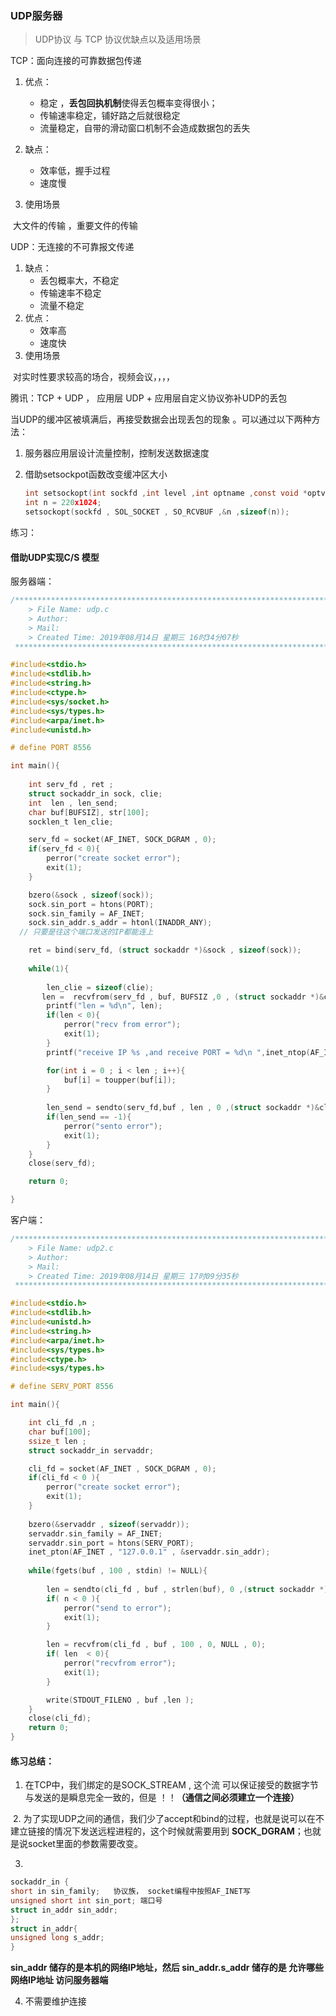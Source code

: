 ### UDP服务器

> UDP协议 与 TCP 协议优缺点以及适用场景 

TCP：面向连接的可靠数据包传递

1. 优点： 
   - 稳定 ，**丢包回执机制**使得丢包概率变得很小； 
   - 传输速率稳定，铺好路之后就很稳定
   - 流量稳定，自带的滑动窗口机制不会造成数据包的丢失



2. 缺点：
   - 效率低，握手过程
   - 速度慢
3. 使用场景

​        大文件的传输 ，重要文件的传输

UDP：无连接的不可靠报文传递 

1. 缺点：
   - 丢包概率大，不稳定
   - 传输速率不稳定
   - 流量不稳定
2. 优点：
   - 效率高
   - 速度快
3. 使用场景 

​      对实时性要求较高的场合，视频会议，，，，

腾讯：TCP + UDP ， 应用层 UDP + 应用层自定义协议弥补UDP的丢包

当UDP的缓冲区被填满后，再接受数据会出现丢包的现象 。可以通过以下两种方法：

1. 服务器应用层设计流量控制，控制发送数据速度

2. 借助setsockpot函数改变缓冲区大小

   ```c
   int setsockopt(int sockfd ,int level ,int optname ,const void *optval , socklen_t optlen);
   int n = 220x1024;
   setsockopt(sockfd , SOL_SOCKET , SO_RCVBUF ,&n ,sizeof(n));
   ```



练习：

#### 借助UDP实现C/S 模型

服务器端：

```c
/*************************************************************************
	> File Name: udp.c
	> Author: 
	> Mail: 
	> Created Time: 2019年08月14日 星期三 16时34分07秒
 ************************************************************************/

#include<stdio.h>
#include<stdlib.h>
#include<string.h>
#include<ctype.h>
#include<sys/socket.h>
#include<sys/types.h>
#include<arpa/inet.h>
#include<unistd.h>

# define PORT 8556

int main(){
   
    int serv_fd , ret ;
    struct sockaddr_in sock, clie;
    int  len , len_send;
    char buf[BUFSIZ], str[100];
    socklen_t len_clie;

    serv_fd = socket(AF_INET, SOCK_DGRAM , 0);
    if(serv_fd < 0){
        perror("create socket error");
        exit(1);
    }

    bzero(&sock , sizeof(sock));
    sock.sin_port = htons(PORT);
    sock.sin_family = AF_INET;
    sock.sin_addr.s_addr = htonl(INADDR_ANY); 
  // 只要是往这个端口发送的IP都能连上

    ret = bind(serv_fd, (struct sockaddr *)&sock , sizeof(sock));
     
    while(1){
        
        len_clie = sizeof(clie);
       len =  recvfrom(serv_fd , buf, BUFSIZ ,0 , (struct sockaddr *)&clie , &len_clie);
        printf("len = %d\n", len);
        if(len < 0){
            perror("recv from error");
            exit(1);
        }
        printf("receive IP %s ,and receive PORT = %d\n ",inet_ntop(AF_INET ,& clie.sin_addr, str , sizeof(str)) , ntohs(clie.sin_port));

        for(int i = 0 ; i < len ; i++){
            buf[i] = toupper(buf[i]);
        }
       
        len_send = sendto(serv_fd,buf , len , 0 ,(struct sockaddr *)&clie , sizeof(clie) );
        if(len_send == -1){
            perror("sento error");
            exit(1);
        }
    }
    close(serv_fd);

    return 0;

}
```



客户端：

```c
/*************************************************************************
	> File Name: udp2.c
	> Author: 
	> Mail: 
	> Created Time: 2019年08月14日 星期三 17时09分35秒
 ************************************************************************/

#include<stdio.h>
#include<stdlib.h>
#include<unistd.h>
#include<string.h>
#include<arpa/inet.h>
#include<sys/types.h>
#include<ctype.h>
#include<sys/types.h>

# define SERV_PORT 8556

int main(){

    int cli_fd ,n ;
    char buf[100];
    ssize_t len ;
    struct sockaddr_in servaddr;

    cli_fd = socket(AF_INET , SOCK_DGRAM , 0);
    if(cli_fd < 0 ){
        perror("create socket error");
        exit(1);
    }
    
    bzero(&servaddr , sizeof(servaddr));
    servaddr.sin_family = AF_INET;
    servaddr.sin_port = htons(SERV_PORT);
    inet_pton(AF_INET , "127.0.0.1" , &servaddr.sin_addr);
    
    while(fgets(buf , 100 , stdin) != NULL){
    
        len = sendto(cli_fd , buf , strlen(buf), 0 ,(struct sockaddr *)&servaddr , sizeof(servaddr));
        if( n < 0 ){
            perror("send to error");
            exit(1);
        }

        len = recvfrom(cli_fd , buf , 100 , 0, NULL , 0);
        if( len  < 0){
            perror("recvfrom error");
            exit(1);
        }

        write(STDOUT_FILENO , buf ,len );
    }
    close(cli_fd);
    return 0;
}
```



#### 练习总结：

1. 在TCP中，我们绑定的是SOCK_STREAM , 这个流 可以保证接受的数据字节与发送的是瞬息完全一致的，但是 ！！**（通信之间必须建立一个连接）**

​    2.   为了实现UDP之间的通信，我们少了accept和bind的过程，也就是说可以在不建立链接的情况下发送远程进程的，这个时候就需要用到 **SOCK_DGRAM**；也就是说socket里面的参数需要改变。

3. 

```c
sockaddr_in {
short in sin_family;   协议族， socket编程中按照AF_INET写
unsigned short int sin_port; 端口号
struct in_addr sin_addr;  
};
struct in_addr{
unsigned long s_addr;   
} 
```

**sin_addr 储存的是本机的网络IP地址，然后 sin_addr.s_addr 储存的是 允许哪些 网络IP地址  访问服务器端**

4. 不需要维护连接

